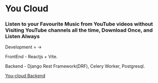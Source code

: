 <h1>You Cloud</h1>

<h3>Listen to your Favourite Music from YouTube videos without Visiting YouTube channels all the time, Download Once, and Listen Always</h3>


Development = ->

FrontEnd - Reactjs + Vite.

Backend - Django Rest Framework(DRF), Celery Worker, Postgresql.


<a href ="https://github.com/samirul/youcloud">You-cloud Backend<a/>
